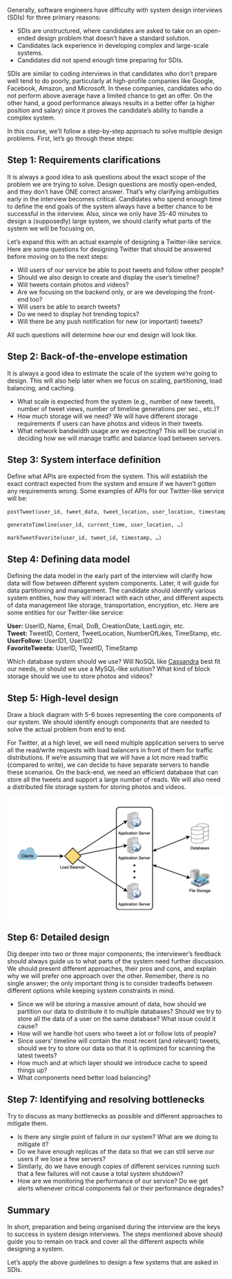 Generally, software engineers have difficulty with system design interviews (SDIs) for three primary reasons:

-   SDIs are unstructured, where candidates are asked to take on an open-ended design problem that doesn’t have a standard solution.
-   Candidates lack experience in developing complex and large-scale systems.
-   Candidates did not spend enough time preparing for SDIs.

SDIs are similar to coding interviews in that candidates who don’t prepare well tend to do poorly, particularly at high-profile companies like Google, Facebook, Amazon, and Microsoft. In these companies, candidates who do not perform above average have a limited chance to get an offer. On the other hand, a good performance always results in a better offer (a higher position and salary) since it proves the candidate’s ability to handle a complex system.

In this course, we’ll follow a step-by-step approach to solve multiple design problems. First, let’s go through these steps:

## Step 1: Requirements clarifications

It is always a good idea to ask questions about the exact scope of the problem we are trying to solve. Design questions are mostly open-ended, and they don’t have ONE correct answer. That’s why clarifying ambiguities early in the interview becomes critical. Candidates who spend enough time to define the end goals of the system always have a better chance to be successful in the interview. Also, since we only have 35-40 minutes to design a (supposedly) large system, we should clarify what parts of the system we will be focusing on.

Let’s expand this with an actual example of designing a Twitter-like service. Here are some questions for designing Twitter that should be answered before moving on to the next steps:

-   Will users of our service be able to post tweets and follow other people?
-   Should we also design to create and display the user’s timeline?
-   Will tweets contain photos and videos?
-   Are we focusing on the backend only, or are we developing the front-end too?
-   Will users be able to search tweets?
-   Do we need to display hot trending topics?
-   Will there be any push notification for new (or important) tweets?

All such questions will determine how our end design will look like.

## Step 2: Back-of-the-envelope estimation

It is always a good idea to estimate the scale of the system we’re going to design. This will also help later when we focus on scaling, partitioning, load balancing, and caching.

-   What scale is expected from the system (e.g., number of new tweets, number of tweet views, number of timeline generations per sec., etc.)?
-   How much storage will we need? We will have different storage requirements if users can have photos and videos in their tweets.
-   What network bandwidth usage are we expecting? This will be crucial in deciding how we will manage traffic and balance load between servers.

## Step 3: System interface definition

Define what APIs are expected from the system. This will establish the exact contract expected from the system and ensure if we haven’t gotten any requirements wrong. Some examples of APIs for our Twitter-like service will be:

```
postTweet(user_id, tweet_data, tweet_location, user_location, timestamp, …)  
```

```
generateTimeline(user_id, current_time, user_location, …)  
```

```
markTweetFavorite(user_id, tweet_id, timestamp, …)  
```

## Step 4: Defining data model

Defining the data model in the early part of the interview will clarify how data will flow between different system components. Later, it will guide for data partitioning and management. The candidate should identify various system entities, how they will interact with each other, and different aspects of data management like storage, transportation, encryption, etc. Here are some entities for our Twitter-like service:

**User:** UserID, Name, Email, DoB, CreationDate, LastLogin, etc.  
**Tweet:** TweetID, Content, TweetLocation, NumberOfLikes, TimeStamp, etc.  
**UserFollow:** UserID1, UserID2  
**FavoriteTweets:** UserID, TweetID, TimeStamp

Which database system should we use? Will NoSQL like [Cassandra](https://en.wikipedia.org/wiki/Apache_Cassandra) best fit our needs, or should we use a MySQL-like solution? What kind of block storage should we use to store photos and videos?

## Step 5: High-level design

Draw a block diagram with 5-6 boxes representing the core components of our system. We should identify enough components that are needed to solve the actual problem from end to end.

For Twitter, at a high level, we will need multiple application servers to serve all the read/write requests with load balancers in front of them for traffic distributions. If we’re assuming that we will have a lot more read traffic (compared to write), we can decide to have separate servers to handle these scenarios. On the back-end, we need an efficient database that can store all the tweets and support a large number of reads. We will also need a distributed file storage system for storing photos and videos.

![widget](../Assets/System_Design_Interviews-A_step_by_step_guide_1.png)
## Step 6: Detailed design

Dig deeper into two or three major components; the interviewer’s feedback should always guide us to what parts of the system need further discussion. We should present different approaches, their pros and cons, and explain why we will prefer one approach over the other. Remember, there is no single answer; the only important thing is to consider tradeoffs between different options while keeping system constraints in mind.

-   Since we will be storing a massive amount of data, how should we partition our data to distribute it to multiple databases? Should we try to store all the data of a user on the same database? What issue could it cause?
-   How will we handle hot users who tweet a lot or follow lots of people?
-   Since users’ timeline will contain the most recent (and relevant) tweets, should we try to store our data so that it is optimized for scanning the latest tweets?
-   How much and at which layer should we introduce cache to speed things up?
-   What components need better load balancing?

## Step 7: Identifying and resolving bottlenecks

Try to discuss as many bottlenecks as possible and different approaches to mitigate them.

-   Is there any single point of failure in our system? What are we doing to mitigate it?
-   Do we have enough replicas of the data so that we can still serve our users if we lose a few servers?
-   Similarly, do we have enough copies of different services running such that a few failures will not cause a total system shutdown?
-   How are we monitoring the performance of our service? Do we get alerts whenever critical components fail or their performance degrades?

## Summary

In short, preparation and being organised during the interview are the keys to success in system design interviews. The steps mentioned above should guide you to remain on track and cover all the different aspects while designing a system.

Let’s apply the above guidelines to design a few systems that are asked in SDIs.

